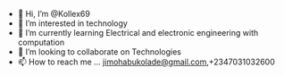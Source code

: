 - 👋 Hi, I’m @Kollex69
- 👀 I’m interested in technology
- 🌱 I’m currently learning Electrical and electronic engineering with computation
- 💞️ I’m looking to collaborate on Technologies
- 📫 How to reach me ...
jimohabukolade@gmail.com,+2347031032600
<!---
Kollex69/Kollex69 is a ✨ special ✨ repository because its `README.md` (this file) appears on your GitHub profile.
You can click the Preview link to take a look at your changes.
--->
